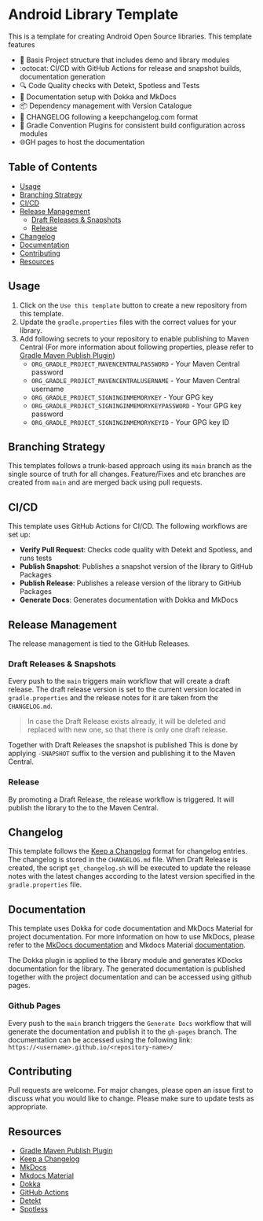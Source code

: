 # Android Library Template

This is a template for creating Android Open Source libraries. This template features

- :rocket: Basis Project structure that includes demo and library modules
- :octocat: CI/CD with GitHub Actions for release and snapshot builds, documentation generation
- :mag: Code Quality checks with Detekt, Spotless and Tests
- :book: Documentation setup with Dokka and MkDocs
- :package: Dependency management with Version Catalogue
- :memo: CHANGELOG following a keepchangelog.com format
- :wrench: Gradle Convention Plugins for consistent build configuration across modules
- 🌐GH pages to host the documentation

## Table of Contents
  - [Usage](#usage)
  - [Branching Strategy](#branching-strategy)
  - [CI/CD](#cicd)
  - [Release Management](#release-management)
    - [Draft Releases \& Snapshots](#draft-releases--snapshots)
    - [Release](#release)
  - [Changelog](#changelog)
  - [Documentation](#documentation)
  - [Contributing](#contributing)
  - [Resources](#resources)

## Usage
1. Click on the `Use this template` button to create a new repository from this template.
2. Update the `gradle.properties` files with the correct values for your library.
3. Add following secrets to your repository to enable publishing to Maven Central (For more information about following properties, please refer to [Gradle Maven Publish Plugin](https://vanniktech.github.io/gradle-maven-publish-plugin/central/))
   - `ORG_GRADLE_PROJECT_MAVENCENTRALPASSWORD` - Your Maven Central password
   - `ORG_GRADLE_PROJECT_MAVENCENTRALUSERNAME` - Your Maven Central username
   - `ORG_GRADLE_PROJECT_SIGNINGINMEMORYKEY` - Your GPG key
   - `ORG_GRADLE_PROJECT_SIGNINGINMEMORYKEYPASSWORD` - Your GPG key password
   - `ORG_GRADLE_PROJECT_SIGNINGINMEMORYKEYID` - Your GPG key ID


## Branching Strategy

This templates follows a trunk-based approach using its `main` branch as the single source of truth
for all changes.
Feature/Fixes and etc branches are created from `main` and are merged back using pull requests.

## CI/CD

This template uses GitHub Actions for CI/CD. The following workflows are set up:

- **Verify Pull Request**: Checks code quality with Detekt and Spotless, and runs tests
- **Publish Snapshot**: Publishes a snapshot version of the library to GitHub Packages
- **Publish Release**: Publishes a release version of the library to GitHub Packages
- **Generate Docs**: Generates documentation with Dokka and MkDocs


## Release Management

The release management is tied to the GitHub Releases.

### Draft Releases & Snapshots

Every push to the `main` triggers main workflow that will create a draft release. The draft release
version is set to the current version located in `gradle.properties` and the release notes for it
are taken from the `CHANGELOG.md`.

> In case the Draft Release exists already, it will be deleted and replaced with new one, so that
> there is only one draft release.

Together with Draft Releases the snapshot is published
This is done by applying `-SNAPSHOT` suffix to the version and publishing it to the Maven Central.

### Release

By promoting a Draft Release, the release workflow is triggered. It will publish the library to the
to the Maven Central.

## Changelog

This template follows the [Keep a Changelog](https://keepachangelog.com/en/1.0.0/) format for
changelog entries. The changelog is stored in the `CHANGELOG.md` file.
When Draft Release is created, the script `get_changelog.sh`
will be executed to update the release notes with the latest changes according
to the latest version specified in the `gradle.properties` file.

## Documentation

This template uses Dokka for code documentation and MkDocs Material for project documentation.
For more information on how to use MkDocs, please refer to
the [MkDocs documentation](https://www.mkdocs.org/) and Mkdocs
Material [documentation](https://squidfunk.github.io/mkdocs-material/).

The Dokka plugin is applied to the library module and generates KDocks documentation for the
library. The generated documentation is published together with the project documentation and can be
accessed using github pages.

### Github Pages
Every push to the `main` branch triggers the `Generate Docs` workflow that will generate the documentation and 
publish it to the `gh-pages` branch. The documentation can be accessed using the following link: 
`https://<username>.github.io/<repository-name>/`


## Contributing
Pull requests are welcome. For major changes, please open an issue first to discuss what you would like to change.
Please make sure to update tests as appropriate.


## Resources
- [Gradle Maven Publish Plugin](https://vanniktech.github.io/gradle-maven-publish-plugin/central/)
- [Keep a Changelog](https://keepachangelog.com/en/1.0.0/)
- [MkDocs](https://www.mkdocs.org/)
- [Mkdocs Material](https://squidfunk.github.io/mkdocs-material/)
- [Dokka](https://github.com/Kotlin/dokka)
- [GitHub Actions](https://docs.github.com/en/actions)
- [Detekt](https://detekt.github.io/detekt/)
- [Spotless](https://github.com/diffplug/spotless)

